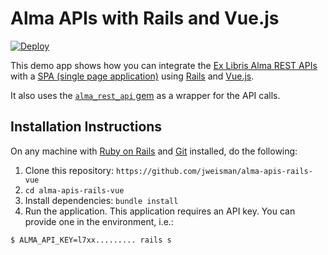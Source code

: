# Alma APIs with Rails and Vue.js

[![Deploy](https://www.herokucdn.com/deploy/button.svg)](https://heroku.com/deploy)

This demo app shows how you can integrate the [Ex Libris Alma REST APIs](https://developers.exlibrisgroup.com/alma/apis/) with a [SPA (single page application)](https://en.wikipedia.org/wiki/Single-page_application) using [Rails](https://rubyonrails.org) and [Vue.js](https://vuejs.org).

It also uses the [`alma_rest_api` gem](https://rubygems.org/gems/alma_rest_api) as a wrapper for the API calls.

Installation Instructions
-------------------------
On any machine with [Ruby on Rails](http://rubyonrails.org/) and [Git](http://git-scm.com/) installed, do the following:

1. Clone this repository: `https://github.com/jweisman/alma-apis-rails-vue`
2. `cd alma-apis-rails-vue`
3. Install dependencies: `bundle install`
4. Run the application. This application requires an API key. You can provide one in the environment, i.e.:
```
$ ALMA_API_KEY=l7xx......... rails s
```

